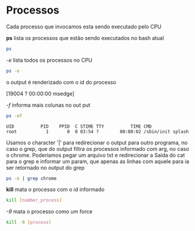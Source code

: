# Processos
Cada processo que invocamos esta sendo executado pelo CPU

**ps** lista os processos que estão sendo executados no bash atual
~~~ bash
ps
~~~

*-e* lista todos os processos no CPU
~~~ bash
ps -e
~~~
o output é renderizado com o id do processo 

[19004 ?        00:00:00 msedge]

*-f* informa mais colunas no out put
~~~ bash
ps -ef
~~~
    UID          PID    PPID  C STIME TTY          TIME CMD
    root           1       0  0 03:54 ?        00:00:02 /sbin/init splash


Usamos o character '|' para redirecionar o output para outro programa, no caso o grep, que do output filtra os processos informado
com arg, no caso o chrome.
Poderíamos pegar um arquivo txt e redirecionar a Saida do cat para o grep e informar um param, que apenas as linhas com aquele para ia ser retornado no output do grep
~~~ bash
ps -e | grep chrome
~~~




**kill** mata o processo com o id informado
~~~ bash
kill [number_process]
~~~

*-9* mata o processo como um force
~~~ bash
kill -9 [process]
~~~

